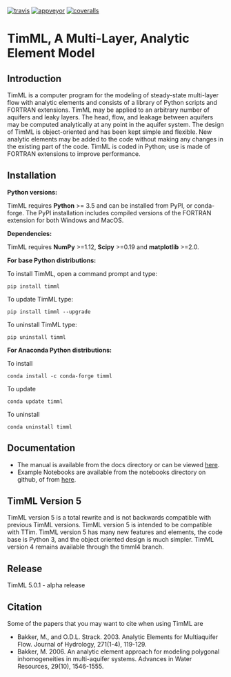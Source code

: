 [![travis][travis-img]](https://travis-ci.org/mbakker7/timml)
[![appveyor][appveyor-img]](https://ci.appveyor.com/project/mbakker7/timml/branch/master)
[![coveralls][coveralls-img]](https://coveralls.io/github/jentjr/timml?branch=master)

[travis-img]: https://img.shields.io/travis/mbakker7/timml/master.svg?label=Linux+/+macOS
[appveyor-img]: https://img.shields.io/appveyor/ci/mbakker7/timml/master.svg?label=Windows
[coveralls-img]: https://img.shields.io/coveralls/github/jentjr/timml/master.svg?label=coveralls

# TimML, A Multi-Layer, Analytic Element Model

## Introduction

TimML is a computer program for the modeling of steady-state multi-layer flow with analytic elements
and consists of a library of Python scripts and FORTRAN extensions.
TimML may be applied to an arbitrary number of aquifers and leaky layers.
The head, flow, and leakage between aquifers may be computed analytically at any point in the aquifer system.
The design of TimML is object-oriented and has been kept simple and flexible.
New analytic elements may be added to the code without making any changes in the existing part of the code.
TimML is coded in Python; use is made of FORTRAN extensions to improve performance.

## Installation

**Python versions:**

TimML requires **Python** >= 3.5 and can be installed from PyPI, or conda-forge.
The PyPI installation includes compiled versions of the FORTRAN extension
for both Windows and MacOS.


**Dependencies:**

TimML requires **NumPy** >=1.12, **Scipy** >=0.19 and **matplotlib** >=2.0. 

**For base Python distributions:**

To install TimML, open a command prompt and type:

    pip install timml

To update TimML type:

    pip install timml --upgrade

To uninstall TimML type:

    pip uninstall timml
    
**For Anaconda Python distributions:**

To install

    conda install -c conda-forge timml
    
To update

    conda update timml
    
To uninstall

    conda uninstall timml

## Documentation

* The manual is available from the docs directory or can be viewed [here](http://mbakker7.github.io/timml/docs/builddocs/html/index.html).
* Example Notebooks are available from the notebooks directory on github, of from [here](https://github.com/mbakker7/timml/tree/master/notebooks).

## TimML Version 5

TimML version 5 is a total rewrite and is not backwards compatible with previous TimML versions.
TimML version 5 is intended to be compatible with TTim.
TimML version 5 has many new features and elements, the code base is Python 3, and the object oriented design is much simpler.
TimML version 4 remains available through the timml4 branch.

## Release
TimML 5.0.1 - alpha release

## Citation

Some of the papers that you may want to cite when using TimML are

* Bakker, M., and O.D.L. Strack. 2003. Analytic Elements for Multiaquifer Flow. Journal of Hydrology, 271(1-4), 119-129.
* Bakker, M. 2006. An analytic element approach for modeling polygonal inhomogeneities in multi-aquifer systems. Advances in Water Resources, 29(10), 1546-1555.
